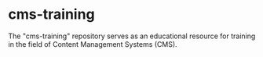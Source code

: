# cms-training
The "cms-training" repository serves as an educational resource for training in the field of Content Management Systems (CMS).
